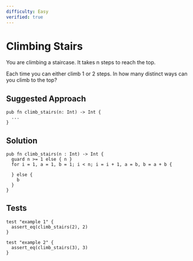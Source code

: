 ```yaml
---
difficulty: Easy
verified: true
---
```


# Climbing Stairs

You are climbing a staircase. It takes n steps to reach the top.

Each time you can either climb 1 or 2 steps. In how many distinct ways can you climb to the top?

## Suggested Approach

```mbt nocheck
pub fn climb_stairs(n: Int) -> Int {
  ...
}
```

## Solution

```mbt
pub fn climb_stairs(n : Int) -> Int {
  guard n >= 1 else { n }
  for i = 1, a = 1, b = 1; i < n; i = i + 1, a = b, b = a + b {

  } else {
    b
  }
}
```

## Tests

```moonbit
test "example 1" {
  assert_eq(climb_stairs(2), 2)
}

test "example 2" {
  assert_eq(climb_stairs(3), 3)
}
```
